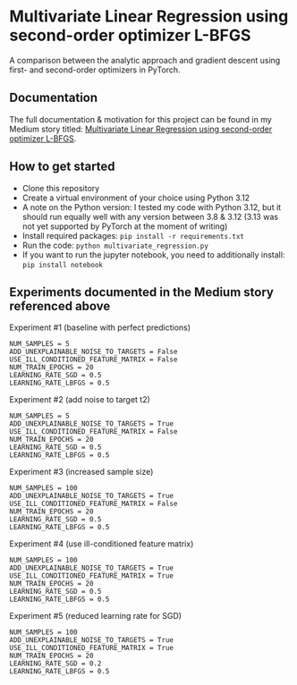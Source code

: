 # Multivariate Linear Regression using second-order optimizer L-BFGS
A comparison between the analytic approach and gradient descent using first- and second-order optimizers in PyTorch.

## Documentation
The full documentation & motivation for this project can be found in my Medium story titled: 
[Multivariate Linear Regression using second-order optimizer L-BFGS](https://medium.com/@jonas.schumacher/multivariate-linear-regression-using-second-order-optimizer-l-bfgs-95ca229cd369).

## How to get started
- Clone this repository
- Create a virtual environment of your choice using Python 3.12
- A note on the Python version: I tested my code with Python 3.12, but it should run equally well with any version between 3.8 & 3.12 (3.13 was not yet supported by PyTorch at the moment of writing)
- Install required packages: `pip install -r requirements.txt`
- Run the code: `python multivariate_regression.py`
- If you want to run the jupyter notebook, you need to additionally install: `pip install notebook`

## Experiments documented in the Medium story referenced above
Experiment #1 (baseline with perfect predictions)
```
NUM_SAMPLES = 5
ADD_UNEXPLAINABLE_NOISE_TO_TARGETS = False
USE_ILL_CONDITIONED_FEATURE_MATRIX = False
NUM_TRAIN_EPOCHS = 20
LEARNING_RATE_SGD = 0.5
LEARNING_RATE_LBFGS = 0.5
```

Experiment #2 (add noise to target t2)
```
NUM_SAMPLES = 5
ADD_UNEXPLAINABLE_NOISE_TO_TARGETS = True
USE_ILL_CONDITIONED_FEATURE_MATRIX = False
NUM_TRAIN_EPOCHS = 20
LEARNING_RATE_SGD = 0.5
LEARNING_RATE_LBFGS = 0.5
```

Experiment #3 (increased sample size)
```
NUM_SAMPLES = 100
ADD_UNEXPLAINABLE_NOISE_TO_TARGETS = True
USE_ILL_CONDITIONED_FEATURE_MATRIX = False
NUM_TRAIN_EPOCHS = 20
LEARNING_RATE_SGD = 0.5
LEARNING_RATE_LBFGS = 0.5
```

Experiment #4 (use ill-conditioned feature matrix)
```
NUM_SAMPLES = 100
ADD_UNEXPLAINABLE_NOISE_TO_TARGETS = True
USE_ILL_CONDITIONED_FEATURE_MATRIX = True
NUM_TRAIN_EPOCHS = 20
LEARNING_RATE_SGD = 0.5
LEARNING_RATE_LBFGS = 0.5
```

Experiment #5 (reduced learning rate for SGD)
```
NUM_SAMPLES = 100
ADD_UNEXPLAINABLE_NOISE_TO_TARGETS = True
USE_ILL_CONDITIONED_FEATURE_MATRIX = True
NUM_TRAIN_EPOCHS = 20
LEARNING_RATE_SGD = 0.2
LEARNING_RATE_LBFGS = 0.5
```
